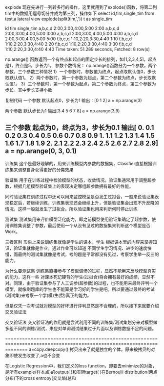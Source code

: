 explode
现在先进行一列转多行的操作，这里就用到了explode()函数，将第二列tim中的数据用逗号切分并成为第三列，操作如下
select id,tim,single_tim 
from test.a lateral view explode(split(tim,',')) t as single_tim

id	tim	single_tim
a,b,c,d	2:00,3:00,4:00,5:00	2:00
a,b,c,d	2:00,3:00,4:00,5:00	3:00
a,b,c,d	2:00,3:00,4:00,5:00	4:00
a,b,c,d	2:00,3:00,4:00,5:00	5:00
f,b,c,d	1:10,2:20,3:30,4:40	1:10
f,b,c,d	1:10,2:20,3:30,4:40	2:20
f,b,c,d	1:10,2:20,3:30,4:40	3:30
f,b,c,d	1:10,2:20,3:30,4:40	4:40
Time taken: 51.289 seconds, Fetched: 8 row(s)

np.arange()
函数返回一个有终点和起点的固定步长的排列，如[1,2,3,4,5]，起点是1，终点是5，步长为1。
参数个数情况： np.arange()函数分为一个参数，两个参数，三个参数三种情况
1）一个参数时，参数值为终点，起点取默认值0，步长取默认值1。
2）两个参数时，第一个参数为起点，第二个参数为终点，步长取默认值1。
3）三个参数时，第一个参数为起点，第二个参数为终点，第三个参数为步长。其中步长支持小数

 

复制代码
一个参数 默认起点0，步长为1 输出：[0 1 2]
a = np.arange(3)
 
两个参数 默认步长为1 输出[3 4 5 6 7 8]
a = np.arange(3,9)

三个参数 起点为0，终点为3，步长为0.1 输出[ 0.   0.1  0.2  0.3  0.4  0.5  0.6  0.7  0.8  0.9  1.   1.1  1.2  1.3  1.4 1.5  1.6  1.7  1.8  1.9  2.   2.1  2.2  2.3  2.4  2.5  2.6  2.7  2.8  2.9]
a = np.arange(0, 3, 0.1)
----------------------------------------------------------------------------------------------------------------------------------------------------------------------------------



训练集
这个是最好理解的，用来训练模型内参数的数据集，Classfier直接根据训练集来调整自身获得更好的分类效果

验证集
用于在训练过程中检验模型的状态，收敛情况。验证集通常用于调整超参数，根据几组模型验证集上的表现决定哪组超参数拥有最好的性能。

同时验证集在训练过程中还可以用来监控模型是否发生过拟合，一般来说验证集表现稳定后，若继续训练，训练集表现还会继续上升，但是验证集会出现不升反降的情况，这样一般就发生了过拟合。所以验证集也用来判断何时停止训练

测试集
测试集用来评价模型泛化能力，即之前模型使用验证集确定了超参数，使用训练集调整了参数，最后使用一个从没有见过的数据集来判断这个模型是否Work。

三者区别
形象上来说训练集就像是学生的课本，学生 根据课本里的内容来掌握知识，验证集就像是作业，通过作业可以知道 不同学生学习情况、进步的速度快慢，而最终的测试集就像是考试，考的题是平常都没有见过，考察学生举一反三的能力。

为什么要测试集
训练集直接参与了模型调慘的过程，显然不能用来反映模型真实的能力，这样一些 对课本死记硬背的学生(过拟合)将会拥有最好的成绩，显然不对。同理，由于验证集参与了人工调参(超参数)的过程，也不能用来最终评判一个模型，就像刷题库的学生也不能算是学习好的学生是吧。所以要通过最终的考试(测试集)来考察一个学(模)生(型)真正的能力。

但是仅凭一次考试就对模型的好坏进行评判显然是不合理的，所以接下来就要介绍交叉验证法

交叉验证法
交叉验证法的作用就是尝试利用不同的训练集/测试集划分来对模型做多组不同的训练/测试，来应对单词测试结果过于片面以及训练数据不足的问题。

====================================================================================================================
a=copy.deepcopy() 拷贝出来了就是独立的个体，原来被拷贝的对象即使发生改变了,a也不会变


在Logistic Regression中，我们定义的loss function，即要去minimize的对象，是所有example(样本点)的output(  )和实际target(  )在Bernoulli distribution(两点分布)下的cross entropy(交叉熵)总和

